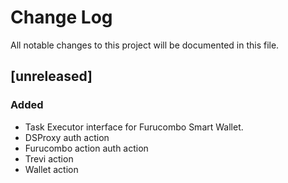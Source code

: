 # Change Log

All notable changes to this project will be documented in this file.

## [unreleased]

### Added

- Task Executor interface for Furucombo Smart Wallet.
- DSProxy auth action
- Furucombo action auth action
- Trevi action
- Wallet action
